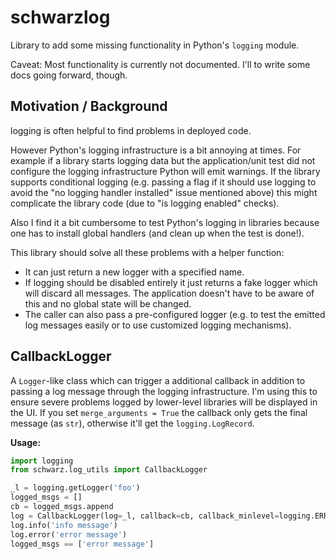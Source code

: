 schwarzlog
=======================

Library to add some missing functionality in Python's `logging` module.

Caveat: Most functionality is currently not documented. I'll to write some docs going forward, though.


Motivation / Background
--------------------------------

logging is often helpful to find problems in deployed code.

However Python's logging infrastructure is a bit annoying at times. For example if a library starts logging data but the application/unit test did not configure the logging infrastructure Python will emit warnings. If the library supports conditional logging (e.g. passing a flag if it should use logging to avoid the "no logging handler installed" issue mentioned above) this might complicate the library code (due to "is logging enabled" checks).

Also I find it a bit cumbersome to test Python's logging in libraries because one has to install global handlers (and clean up when the test is done!).

This library should solve all these problems with a helper function:

- It can just return a new logger with a specified name.
- If logging should be disabled entirely it just returns a fake logger which will discard all messages. The application doesn't have to be aware of this and no global state will be changed.
- The caller can also pass a pre-configured logger (e.g. to test the emitted log messages easily or to use customized logging mechanisms).


CallbackLogger
--------------------------------

A `Logger`-like class which can trigger a additional callback in addition to passing a log message through the logging infrastructure. I'm using this to ensure severe problems logged by lower-level libraries will be displayed in the UI. If you set `merge_arguments = True` the callback only gets the final message (as `str`), otherwise it'll get the `logging.LogRecord`.

**Usage:**

```python
import logging
from schwarz.log_utils import CallbackLogger

_l = logging.getLogger('foo')
logged_msgs = []
cb = logged_msgs.append
log = CallbackLogger(log=_l, callback=cb, callback_minlevel=logging.ERROR, merge_arguments=True)
log.info('info message')
log.error('error message')
logged_msgs == ['error message']
```

